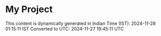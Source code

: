 # My Project

This content is dynamically generated in Indian Time (IST): 2024-11-28 01:15:11 IST
Converted to UTC: 2024-11-27 19:45:11 UTC
